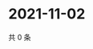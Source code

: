 # 2021-11-02

共 0 条

<!-- BEGIN WEIBO -->
<!-- 最后更新时间 Tue Nov 02 2021 11:09:14 GMT+0800 (China Standard Time) -->

<!-- END WEIBO -->
